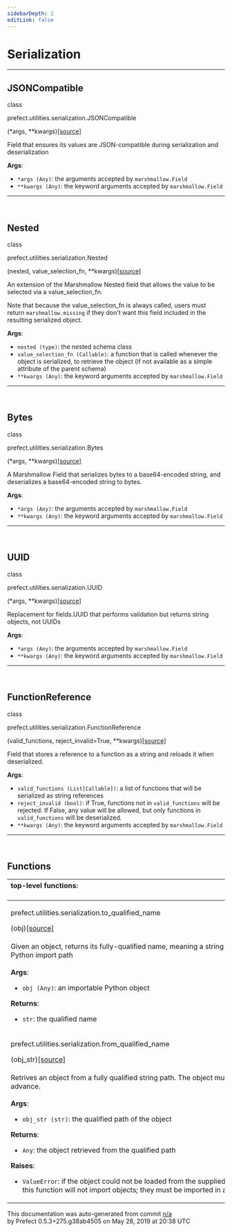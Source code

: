 ```yaml
---
sidebarDepth: 2
editLink: false
---
```

# Serialization
---
 ## JSONCompatible
 <div class='class-sig' id='prefect-utilities-serialization-jsoncompatible'><p class="prefect-sig">class </p><p class="prefect-class">prefect.utilities.serialization.JSONCompatible</p>(*args, **kwargs)<span class="source"><a href="https://github.com/PrefectHQ/prefect/blob/master/src/prefect/utilities/serialization.py#L163">[source]</a></span></div>

Field that ensures its values are JSON-compatible during serialization and deserialization

**Args**:     <ul class="args"><li class="args">`*args (Any)`: the arguments accepted by `marshmallow.Field`     </li><li class="args">`**kwargs (Any)`: the keyword arguments accepted by `marshmallow.Field`</li></ul>


---
<br>

 ## Nested
 <div class='class-sig' id='prefect-utilities-serialization-nested'><p class="prefect-sig">class </p><p class="prefect-class">prefect.utilities.serialization.Nested</p>(nested, value_selection_fn, **kwargs)<span class="source"><a href="https://github.com/PrefectHQ/prefect/blob/master/src/prefect/utilities/serialization.py#L189">[source]</a></span></div>

An extension of the Marshmallow Nested field that allows the value to be selected via a value_selection_fn.

Note that because the value_selection_fn is always called, users must return `marshmallow.missing` if they don't want this field included in the resulting serialized object.

**Args**:     <ul class="args"><li class="args">`nested (type)`: the nested schema class     </li><li class="args">`value_selection_fn (Callable)`: a function that is called whenever the object is serialized,         to retrieve the object (if not available as a simple attribute of the parent schema)     </li><li class="args">`**kwargs (Any)`: the keyword arguments accepted by `marshmallow.Field`</li></ul>


---
<br>

 ## Bytes
 <div class='class-sig' id='prefect-utilities-serialization-bytes'><p class="prefect-sig">class </p><p class="prefect-class">prefect.utilities.serialization.Bytes</p>(*args, **kwargs)<span class="source"><a href="https://github.com/PrefectHQ/prefect/blob/master/src/prefect/utilities/serialization.py#L235">[source]</a></span></div>

A Marshmallow Field that serializes bytes to a base64-encoded string, and deserializes a base64-encoded string to bytes.

**Args**:     <ul class="args"><li class="args">`*args (Any)`: the arguments accepted by `marshmallow.Field`     </li><li class="args">`**kwargs (Any)`: the keyword arguments accepted by `marshmallow.Field`</li></ul>


---
<br>

 ## UUID
 <div class='class-sig' id='prefect-utilities-serialization-uuid'><p class="prefect-sig">class </p><p class="prefect-class">prefect.utilities.serialization.UUID</p>(*args, **kwargs)<span class="source"><a href="https://github.com/PrefectHQ/prefect/blob/master/src/prefect/utilities/serialization.py#L257">[source]</a></span></div>

Replacement for fields.UUID that performs validation but returns string objects, not UUIDs

**Args**:     <ul class="args"><li class="args">`*args (Any)`: the arguments accepted by `marshmallow.Field`     </li><li class="args">`**kwargs (Any)`: the keyword arguments accepted by `marshmallow.Field`</li></ul>


---
<br>

 ## FunctionReference
 <div class='class-sig' id='prefect-utilities-serialization-functionreference'><p class="prefect-sig">class </p><p class="prefect-class">prefect.utilities.serialization.FunctionReference</p>(valid_functions, reject_invalid=True, **kwargs)<span class="source"><a href="https://github.com/PrefectHQ/prefect/blob/master/src/prefect/utilities/serialization.py#L300">[source]</a></span></div>

Field that stores a reference to a function as a string and reloads it when deserialized.

**Args**:     <ul class="args"><li class="args">`valid_functions (List[Callable])`: a list of functions that will be serialized as string         references     </li><li class="args">`reject_invalid (bool)`: if True, functions not in `valid_functions` will be rejected. If False,         any value will be allowed, but only functions in `valid_functions` will be deserialized.     </li><li class="args">`**kwargs (Any)`: the keyword arguments accepted by `marshmallow.Field`</li></ul>


---
<br>


## Functions
|top-level functions: &nbsp;&nbsp;&nbsp;&nbsp;&nbsp;&nbsp;&nbsp;&nbsp;&nbsp;&nbsp;&nbsp;&nbsp;&nbsp;&nbsp;&nbsp;&nbsp;&nbsp;&nbsp;&nbsp;&nbsp;&nbsp;&nbsp;&nbsp;&nbsp;&nbsp;&nbsp;&nbsp;&nbsp;&nbsp;&nbsp;&nbsp;&nbsp;&nbsp;&nbsp;&nbsp;&nbsp;&nbsp;&nbsp;&nbsp;&nbsp;&nbsp;&nbsp;&nbsp;&nbsp;&nbsp;&nbsp;&nbsp;&nbsp;&nbsp;&nbsp;&nbsp;&nbsp;&nbsp;&nbsp;&nbsp;&nbsp;&nbsp;&nbsp;&nbsp;&nbsp;&nbsp;&nbsp;&nbsp;&nbsp;&nbsp;&nbsp;&nbsp;&nbsp;&nbsp;&nbsp;&nbsp;&nbsp;&nbsp;&nbsp;&nbsp;&nbsp;&nbsp;&nbsp;&nbsp;&nbsp;&nbsp;&nbsp;&nbsp;&nbsp;&nbsp;&nbsp;&nbsp;&nbsp;&nbsp;&nbsp;&nbsp;&nbsp;&nbsp;&nbsp;&nbsp;&nbsp;&nbsp;&nbsp;&nbsp;&nbsp;&nbsp;&nbsp;&nbsp;&nbsp;&nbsp;&nbsp;&nbsp;&nbsp;&nbsp;&nbsp;&nbsp;&nbsp;&nbsp;&nbsp;&nbsp;&nbsp;&nbsp;&nbsp;&nbsp;&nbsp;&nbsp;&nbsp;&nbsp;&nbsp;&nbsp;&nbsp;&nbsp;&nbsp;&nbsp;&nbsp;&nbsp;&nbsp;&nbsp;&nbsp;&nbsp;&nbsp;&nbsp;&nbsp;&nbsp;&nbsp;&nbsp;&nbsp;&nbsp;&nbsp;&nbsp;&nbsp;&nbsp;&nbsp;&nbsp;&nbsp;|
|:----|
 | <div class='method-sig' id='prefect-utilities-serialization-to-qualified-name'><p class="prefect-class">prefect.utilities.serialization.to_qualified_name</p>(obj)<span class="source"><a href="https://github.com/PrefectHQ/prefect/blob/master/src/prefect/utilities/serialization.py#L26">[source]</a></span></div>
<p class="methods">Given an object, returns its fully-qualified name, meaning a string that represents its Python import path<br><br>**Args**:     <ul class="args"><li class="args">`obj (Any)`: an importable Python object</li></ul>**Returns**:     <ul class="args"><li class="args">`str`: the qualified name</li></ul></p>|
 | <div class='method-sig' id='prefect-utilities-serialization-from-qualified-name'><p class="prefect-class">prefect.utilities.serialization.from_qualified_name</p>(obj_str)<span class="source"><a href="https://github.com/PrefectHQ/prefect/blob/master/src/prefect/utilities/serialization.py#L40">[source]</a></span></div>
<p class="methods">Retrives an object from a fully qualified string path. The object must be imported in advance.<br><br>**Args**:     <ul class="args"><li class="args">`obj_str (str)`: the qualified path of the object</li></ul>**Returns**:     <ul class="args"><li class="args">`Any`: the object retrieved from the qualified path</li></ul>**Raises**:     <ul class="args"><li class="args">`ValueError`: if the object could not be loaded from the supplied path. Note that         this function will not import objects; they must be imported in advance.</li></ul></p>|

<p class="auto-gen">This documentation was auto-generated from commit <a href='https://github.com/PrefectHQ/prefect/commit/n/a'>n/a</a> </br>by Prefect 0.5.3+275.g38ab4505 on May 28, 2019 at 20:38 UTC</p>